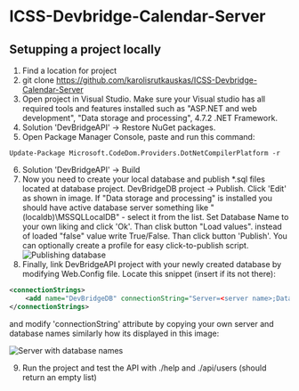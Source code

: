 # ICSS-Devbridge-Calendar-Server

## Setupping a project locally

1. Find a location for project
2. git clone https://github.com/karolisrutkauskas/ICSS-Devbridge-Calendar-Server
3. Open project in Visual Studio. Make sure your Visual studio has all required tools and features installed such as "ASP.NET and web development", "Data storage and processing", 4.7.2 .NET Framework.
4. Solution 'DevBridgeAPI' -> Restore NuGet packages.
5. Open Package Manager Console, paste and run this command:
```
Update-Package Microsoft.CodeDom.Providers.DotNetCompilerPlatform -r
```
6. Solution 'DevBridgeAPI' -> Build
7. Now you need to create your local database and publish *.sql files located at database project. DevBridgeDB project -> Publish. Click 'Edit' as shown in image. If "Data storage and processing" is installed you should have active database server something like "(localdb)\MSSQLLocalDB" - select it from the list. Set Database Name to your own liking and click 'Ok'. Than clisk button "Load values". instead of loaded "false" value write True/False. Than click button 'Publish'. You can optionally create a profile for easy click-to-publish script.
![Publishing database](https://i.imgur.com/aYZQ016.png)
8. Finally, link DevBridgeAPI project with your newly created database by modifying Web.Config file. Locate this snippet (insert if its not there):
```xml
<connectionStrings>
    <add name="DevBridgeDB" connectionString="Server=<server name>;Database=<database name>;Trusted_Connection=True;" />
</connectionStrings>
```
and modify 'connectionString' attribute by copying your own server and database names similarly how its displayed in this image:

![Server with database names](https://i.imgur.com/A8l4TVa.png)

9. Run the project and test the API with ./help and ./api/users (should return an empty list)
